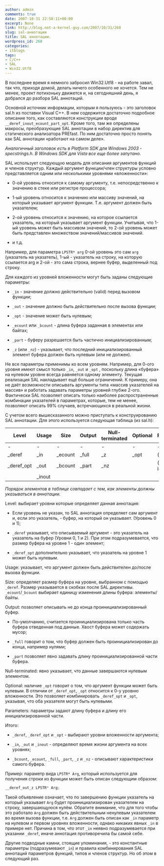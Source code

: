 ```yaml
---
author: admin
comments: true
date: 2007-10-31 22:58:11+00:00
excerpt: None
link: http://blog.not-a-kernel-guy.com/2007/10/31/260
slug: sal-аннотации
title: SAL аннотации.
wordpress_id: 260
categories:
- itblogs
tags:
- C/C++
- SAL
- Win32.Utf8
---
```


В последнее время я немного забросил Win32.Utf8 - на работе завал, так что, приходя домой, делать ничего особенного не хочется. Тем не менее, проект потихоньку движется и, на сегодняшний день, я добрался до разбора SAL аннотаций. 



  

Основной источник информации, которым я пользуюсь - это заголовок sal.h из поставки Visual C++. В нем содержится достаточно подробное описание того, как составляются конструкции вроде `__deref_inout_ecount_part_opt`. Кроме того, там же определены макросы, преобразующие SAL аннотации в набор директив для статического анализатора PREfast. По ним достаточно просто понять как SAL аннотации «работают на самом деле». 

 

_Аналогичный заголовок есть в Platform SDK для Windows 2003 - specstrings.h. В Windows SDK для Vista все еще более запутано._

 

SAL использует следующую модель для описания аргументов функций и членов структур. Каждый аргумент функции/член структуры условно представляется одним или несколькими уровнями «вложенности»: 

 

  
  * 0-ой уровень относится к самому аргументу, т.е. непосредственно к значению в стеке или регистре процессора; 
   
  * 1-ый уровень относится к значению или массиву значений, на который указывает аргумент функции. Т.е. аргумент должен быть указателем; 
   
  * 2-ой уровень относится к значению, на которое ссылается указатель, на который указывает аргумент функции. Учитывая, что 1-ый уровень может быть массивом значений, то 2-ой уровень может быть представлен множеством значений/массивов значений. 
   
  * и т.д. 
 

Например, для параметра `LPSTR* arg` 0-ой уровень это сам `arg` (указатель на указатель), 1-ый - указатель на строку, на которую ссылается arg и 2-ой - это сама строка, вернее буфер, выделенный под строку. 

 

Для каждого из уровней вложенности могут быть заданы следующие параметры: 

 

  
  * `_in` - значение должно действительно (valid) перед вызовом функции; 
   
  * `_out` - значение должно быть действительно после вызова функции; 
   
  * `_opt` - значение может быть нулевым; 
   
  * `_ecount` или `_bcount` - длина буфера заданная в элементах или байтах; 
   
  * `_part` - буферу разрешается быть частично инициализированным; 
   
  * `_z` (или `_nz`) - указывает, что последний инициализированный элемент буфера должен быть нулевым (или не должен). 
 

Не все параметры применимы ко всем уровням. Например, для 0-ого уровня имеют смысл только `_in`, `_out` и `_opt` , поскольку длина «буфера» на нулевом уровне всегда равняется одному элементу. Текущая реализация SAL накладывает ещё больше ограничений. К примеру, она не даёт возможности описывать аргументы типа «массив указателей на массив» и работать задавать параметры уровней глубже 2-ого. Фактически SAL позволяет описать только наиболее распространенные комбинации указателей в параметрах, которые, тем не менее, позволяют описать 99% случаев, встречающихся в реальной жизни. 

С учетом всего вышесказанного можно приступать к конструированию SAL аннотации. Для этого используется следующая таблица (из sal.h): 

| Level      | Usage  | Size    | Output | Null-terminated | Optional | Parameters     |
| ---------- | ------ | ------- | ------ | --------------- | -------- | -------------- |
| -          | -      | -       | -      | -               | -        | -              |
| _deref     | _in    | _ecount | _full  | _z              | _opt     | (size)         |
| _deref_opt | _out   | _bcount | _part  | _nz             |          | (size, length) |
|            | _inout |         |        |                 |          |                |

_Порядок элементов в таблице совпадает с тем, как элементы должны указываться в аннотации._

 

Level: выбирает уровни которые определяет данная аннотация: 

 

  
  * Если уровень не указан, то SAL аннотация определяет сам аргумент и, если это указатель, - буфер, на который он указывает. (Уровень 0 и 1); 
   
  * `_deref` указывает, что описываемый аргумент - это указатель на указатель на буфер (Уровни 0, 1 и 2). При этом подразумевается, что размер буфера на уровне 1 - один элемент; 
   
  * `_deref_opt` дополнительно указывает, что указатель на уровне 1 может быть нулевым. 
 

Usage: указывает, что аргумент должен быть действителен до/после вызова функции. 

 

Size: определяет размер буфера на уровне, выбранном с помощью `_deref`. Размер указывается в скобках после SAL директивы. `_ecount`/`_bcount` выбирает единицу изменения длины буфера: элементы/байты. 

 

Output: позволяет описывать не до конца проинициализированный буфер. 

 

  
  * По-умолчанию, считается проинициализирована только часть буфера отведенная под данные. Хвост буфера может содержать мусор; 
   
  * `_full` говорит о том, что буфер должен быть проинициализирован до конца, например нулями; 
   
  * `_part` позволяет явно задавать длину проинициализированной части буфера. 
 

Null-terminated: явно указывает, что данные завершаются нулевым элементом. 

 

Optional: наличие `_opt` говорит о том, что аргумент функции может быть нулевым. В отличии от `_deref_opt`, `_opt` относится к 0-у уровню вложенности. Это позволяет комбинировать `_deref_opt` и `_opt`, указывая, что оба указателя могут быть нулевыми. 

 

Parameters: параметры задают длину буфера и длину его инициализированной части. 

 

Итого: 

 

  
  * `_deref`, `_deref_opt` и `_opt` - выбирают уровни вложенности аргумента; 
   
  * `_in`, `_out` и `_inout` - определяют время жизни аргумента на всех уровнях; 
   
  * `_bcount`, `_ecount`, `_full`, `_part`, `_z` и `_nz` - описывают характеристики самого буфера. 
 

Пример: параметр вида `LPSTR* Arg`, который используется для получения строки из функции может быть описан следующим образом: 

```cpp
__deref_out_z LPSTR* Arg;
```

Такой объявление означает, что по завершению функции указатель на который указывает `Arg` будет проинициализирован указателем на строку, завершающуюся нулём. Обратите внимание, что для того чтобы это работало `Arg` должен быть действительным ненулевым указателем во время вызова функции, т.е. `Arg` должен быть описан как `_in` параметр на нулевом и первом уровнях вложенности, однако никаких явных `_in` в примере нет. Причина в том, что этот `_in` неявно подразумевается при указании `_deref`, иначе аннотация противоречила бы самой себе. 

Другие подводные камни, стоящие упоминания, - это константные параметры (подразумевают `_in`) и правила комбинирования SAL аннотаций параметров функций, типов и членов структур. Но об этом в следующий раз. 
